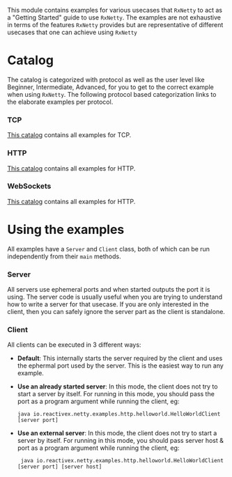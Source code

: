 
This module contains examples for various usecases that `RxNetty` to act as a "Getting Started" guide to use `RxNetty`.
The examples are not exhaustive in terms of the features `RxNetty` provides but are representative of different 
usecases that one can achieve using `RxNetty`  

Catalog
================

The catalog is categorized with protocol as well as the user level like Beginner, Intermediate, Advanced, for you to get
to the correct example when using `RxNetty`. The following protocol based categorization links to the elaborate examples
per protocol.

### TCP

[This catalog](TCP.md) contains all examples for TCP.

### HTTP

[This catalog](HTTP.md) contains all examples for HTTP.

### WebSockets

[This catalog](WS.md) contains all examples for HTTP.

Using the examples
===============

All examples have a `Server` and `Client` class, both of which can be run independently from their `main` methods.

### Server

All servers use ephemeral ports and when started outputs the port it is using. The server code is usually useful when
you are trying to understand how to write a server for that usecase. If you are only interested in the client, then you
can safely ignore the server part as the client is standalone.

### Client

All clients can be executed in 3 different ways:

- __Default__: This internally starts the server required by the client and uses the ephermal port used by the server. 
This is the easiest way to run any example.


- __Use an already started server__: In this mode, the client does not try to start a server by itself. For running in
this mode, you should pass the port as a program argument while running the client, eg:

    ```
    java io.reactivex.netty.examples.http.helloworld.HelloWorldClient [server port]
    ```

- __Use an external server__: In this mode, the client does not try to start a server by itself. For running in
this mode, you should pass server host & port as a program argument while running the client, eg:

    ```
     java io.reactivex.netty.examples.http.helloworld.HelloWorldClient [server port] [server host]
    ```

